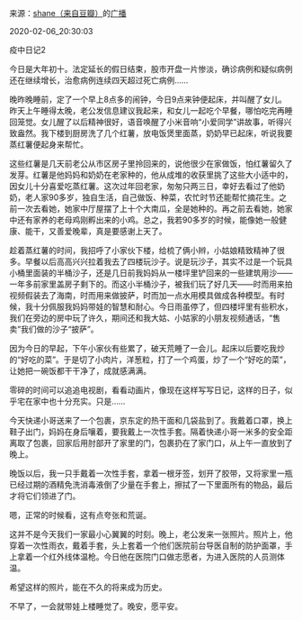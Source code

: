 来源：[shane（来自豆瓣）](https://www.douban.com/people/37164735/)的[广播](https://www.douban.com/people/37164735/status/2794546493/)


2020-02-06_20:30:03


疫中日记2

今日是大年初十。法定延长的假日结束，股市开盘一片惨淡，确诊病例和疑似病例还在继续增长，治愈病例连续四天超过死亡病例……

晚昨晚睡前，定了一个早上8点多的闹钟，今日9点来钟便起床，并叫醒了女儿。昨天上午睡得太晚，老公发信息建议我起来，和女儿一起吃个早餐，哪怕吃完再睡回笼觉。女儿醒了以后精神很好，语音唤醒了小米音响“小爱同学”讲故事，听得兴致盎然。我下楼到厨房洗了几个红薯，放电饭煲里面蒸，奶奶早已起床，听说我要蒸红薯便起身来帮忙。

这些红薯是几天前老公从市区房子里拎回来的，说他很少在家做饭，怕红薯留久了发芽。红薯是他妈妈和奶奶在老家种的，他从成堆的收获里挑了这些大小适中的，因女儿十分喜爱吃蒸红薯。这次过年回老家，匆匆只两三日，幸好去看过了他奶奶，老人家90多岁，独自生活，自己做饭、种菜，农忙时节还能帮忙摘花生。之前一次去看她，她家中厅屋摆了上十个大南瓜，全是她种的。再之前去看她，她家中还有家养的老母鸡刚孵出来的小鸡。总之，我若90多岁的时候，能像她一般健康、能干，又善爱晚辈，真是要感谢上天了。

趁着蒸红薯的时间，我招呼了小家伙下楼，给梳了俩小辫，小姑娘精致精神了很多。早餐以后高高兴兴拉着我去了四楼玩沙子。说是玩沙子，其实不过是一个玩具小桶里面装的半桶沙子，还是几日前我妈妈从一楼坪里铲回来的一些建筑用沙——一年多前家里盖房子剩下的。而这小半桶沙子，被我们玩了好几天——时而用来拍视频假装去了海南，时而用来做披萨，时而加一点水用模具做成各种模型。有时候，我十分佩服我妈妈带娃的智慧和耐心。今日雨虽停了，但四楼坪里有些积水，我们在旁边的房中玩了许久，期间还和我大姑、小姑家的小朋友视频通话，“售卖”我们做的沙子“披萨”。

因为今日的早起，下午小家伙有些累了，破天荒睡了一会儿。起床以后要吃我炒的“好吃的菜”。于是切了小肉片，洋葱粒，打了一个鸡蛋，炒了一个“好吃的菜”，让她把一碗饭都干干净了，成就感满满。

零碎的时间可以追追电视剧，看看动画片，像现在这样写写日记，这样的日子，似乎宅在家中也十分充实。只是……

今天快递小哥送来了一个包裹，京东定的热干面和几袋盐到了。我戴着口罩，换上鞋子出门，妈妈在身后嚷着，要我戴上一次性手套。隔着快递小哥一米多的安全距离取了包裹，回家后用肘部开了家里的门，包裹扔在了家门口，从上午一直放到了晚上。

晚饭以后，我一只手戴着一次性手套，拿着一根牙签，划开了胶带，又将家里一瓶已经过期的酒精免洗消毒液倒了少量在手套上，擦拭了一下里面所有的物品，最后才将它们领进了门。

嗯，正常的时候看，这有点夸张和荒诞。

这并不是今天我们一家最小心翼翼的时刻。晚上，老公发来一张照片。照片上，他穿着一次性雨衣，戴着手套，头上套着一个他们医院前台导医自制的防护面罩，手上拿着一个红外线体温枪。今日他在医院门口做志愿者，为进入医院的人员测体温。

希望这样的照片，能在不久的将来成为历史。

不早了，一会就带娃上楼睡觉了。晚安，愿平安。
